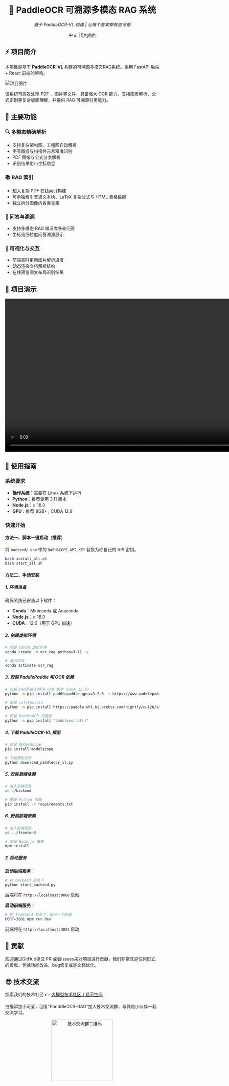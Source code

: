 <div align="center">
  <h1>🚀 PaddleOCR 可溯源多模态 RAG 系统</h1>
  <p><em>基于 PaddleOCR-VL 构建 | 让每个答案都有迹可循</em></p>
  <span>中文 | <a href="./README.md">English</a></span>
</div>

## ⚡ 项目简介

本项目是基于 **PaddleOCR-VL** 构建的可溯源多模态RAG系统。采用 FastAPI 后端 + React 前端的架构。

![项目图片](assets/项目图片.png)

该系统可高效处理 PDF 、图片等文件，具备强大 OCR 能力，支持图表解析、公式识别等复杂版面理解，并提供 RAG 可溯源引用能力。

## 🎯 主要功能

### 🔍 多模态精确解析
- 支持复杂架构图、工程图自动解析
- 手写图纸与扫描件元素精准识别
- PDF 图像与公式分类解析
- 识别结果附带坐标信息

### 📚 RAG 索引
- 超大复杂 PDF 在线索引构建
- 可单独索引普通文本块、LaTeX 复杂公式与 HTML 表格数据
- 独立拆分图像内各类元素

### 💬 问答与溯源
- 支持多模态 RAG 知识库多轮问答
- 坐标级细粒度问答溯源展示

### 🎨 可视化与交互
- 前端实时更新图片解析进度
- 动态渲染文档解析结构
- 在线预览图文布局识别结果

## 👀 项目演示
<video src="./assets/演示视频.mp4" autoplay="true" controls="controls"  height="500">
</video>

## 🚀 使用指南

### 系统要求


- **操作系统**：需要在 Linux 系统下运行
- **Python**：推荐使用 3.11 版本
- **Node.js**：≥ 18.0
- **GPU**：推荐 8GB+ ; CUDA 12.6


### 快速开始
#### 方法一、脚本一键启动（推荐）
将 `backend/.env` 中的 `DASHSCOPE_API_KEY` 替换为你自己的 API 密钥。
```bash
bash install_all.sh
bash start_all.sh
```
#### 方法二、手动安装

##### 1. 环境准备

确保系统已安装以下软件：
- **Conda**：Miniconda 或 Anaconda
- **Node.js**：≥ 18.0
- **CUDA**：12.6（用于 GPU 加速）

##### 2. 创建虚拟环境

```bash
# 创建 Conda 虚拟环境
conda create -n ocr_rag python=3.11 -y

# 激活环境
conda activate ocr_rag
```

##### 3. 安装 PaddlePaddle 和 OCR 依赖

```bash
# 安装 PaddlePaddle GPU 版本（CUDA 12.6）
python -m pip install paddlepaddle-gpu==3.2.0 -i https://www.paddlepaddle.org.cn/packages/stable/cu126/

# 安装 safetensors
python -m pip install https://paddle-whl.bj.bcebos.com/nightly/cu126/safetensors/safetensors-0.6.2.dev0-cp38-abi3-linux_x86_64.whl

# 安装 PaddleOCR 完整版
python -m pip install "paddleocr[all]"
```

##### 4. 下载 PaddleOCR-VL 模型

```bash
# 安装 ModelScope
pip install modelscope

# 下载模型文件
python download_paddleocr_vl.py
```

##### 5. 安装后端依赖

```bash
# 进入后端目录
cd ./backend

# 安装 Python 依赖
pip install -r requirements.txt
```

##### 6. 安装前端依赖

```bash
# 进入前端目录
cd ../frontend

# 安装 Node.js 依赖
npm install
```

##### 7. 启动服务

**启动后端服务：**
```bash
# 在 backend 目录下
python start_backend.py
```
后端将在 `http://localhost:8000` 启动

**启动前端服务：**
```bash
# 在 frontend 目录下，新开一个终端
PORT=3001 npm run dev
```
前端将在 `http://localhost:3001` 启动

## 🙈 贡献
欢迎通过GitHub提交 PR 或者issues来对项目进行贡献。我们非常欢迎任何形式的贡献，包括功能改进、bug修复或是文档优化。

## 😎 技术交流
探索我们的技术社区 👉 [大模型技术社区丨赋范空间](https://kq4b3vgg5b.feishu.cn/wiki/JuJSwfbwmiwvbqkiQ7LcN1N1nhd)

扫描添加小可爱，回复“PanddleOCR-RAG”加入技术交流群，与其他小伙伴一起交流学习。
<div align="center">
<img src="assets\交流群.jpg" width="200" alt="技术交流群二维码">
<div>

